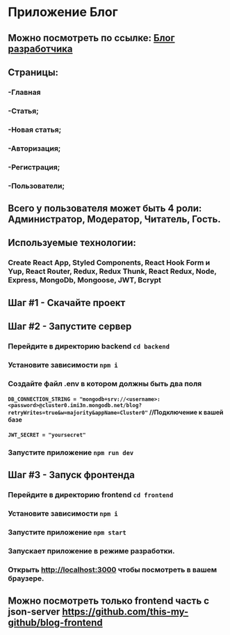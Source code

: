 # Приложение Блог
## Можно посмотреть по ссылке: [Блог разработчика](http://147.45.154.119:3001)
## Страницы:
### -Главная
### -Статья;
### -Новая статья;
### -Авторизация;
### -Регистрация;
### -Пользователи;

## Всего у пользователя может быть 4 роли: Администратор, Модератор, Читатель, Гость.

## Используемые технологии:

### Create React App, Styled Components, React Hook Form и Yup, React Router, Redux, Redux Thunk, React Redux, Node, Express, MongoDb, Mongoose, JWT, Bcrypt

## Шаг #1 - Скачайте проект
## Шаг #2 - Запустите сервер

### Перейдите в директорию backend `cd backend`
### Установите зависимости  `npm i`
### Создайте файл .env в котором должны быть два поля
#### `DB_CONNECTION_STRING = "mongodb+srv://<username>:<password>@cluster0.imi3n.mongodb.net/blog?retryWrites=true&w=majority&appName=Cluster0"` //Подключение к вашей базе
#### `JWT_SECRET = "yoursecret"`
### Запустите приложение `npm run dev`

## Шаг #3 - Запуск фронтенда

### Перейдите в директорию frontend `cd frontend`
### Установите зависимости  `npm i`
### Запустите приложение `npm start`
### Запускает приложение в режиме разработки.
### Открыть [http://localhost:3000](http://localhost:3000) чтобы посмотреть в вашем браузере.

## Можно посмотреть только frontend часть с json-server https://github.com/this-my-github/blog-frontend
